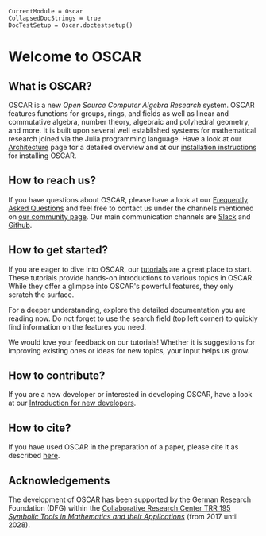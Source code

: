 ```@meta
CurrentModule = Oscar
CollapsedDocStrings = true
DocTestSetup = Oscar.doctestsetup()
```

# Welcome to OSCAR

## What is OSCAR?

OSCAR is a new *Open Source Computer Algebra Research* system. OSCAR features functions for groups,
rings, and fields as well as linear and commutative algebra, number theory,
algebraic and polyhedral geometry, and more. It is built upon several well
established systems for mathematical research joined via the Julia programming
language. Have a look at our [Architecture](@ref) page for a detailed overview
and at our [installation
instructions](https://www.oscar-system.org/install/) for installing OSCAR.


## How to reach us?

If you have questions about OSCAR, please have a look at our [Frequently Asked
Questions](@ref) and feel free to contact us under the channels mentioned on
[our community page](https://www.oscar-system.org/community/). Our main
communication channels are [Slack](https://oscar-system.org/slack)
and [Github](https://github.com/oscar-system/Oscar.jl).


## How to get started?

If you are eager to dive into OSCAR, our [tutorials](https://www.oscar-system.org/tutorials/)
are a great place to start. These tutorials provide hands-on introductions to various topics
in OSCAR. While they offer a glimpse into OSCAR's powerful features, they only scratch the surface.

For a deeper understanding, explore the detailed documentation you are reading now. Do not forget
to use the search field (top left corner) to quickly find information on the features you need.

We would love your feedback on our tutorials! Whether it is suggestions for improving existing
ones or ideas for new topics, your input helps us grow.


## How to contribute?

If you are a new developer or interested in developing OSCAR, have a look at
our [Introduction for new developers](@ref).


## How to cite?

If you have used OSCAR in the preparation of a paper, please cite it as described [here](https://github.com/oscar-system/Oscar.jl?tab=readme-ov-file#citing-oscar).

## Acknowledgements

The development of OSCAR has been supported
by the German Research Foundation (DFG) within the
[Collaborative Research Center TRR 195 *Symbolic Tools in Mathematics
and their Applications*](https://www.computeralgebra.de/sfb/)
(from 2017 until 2028).
